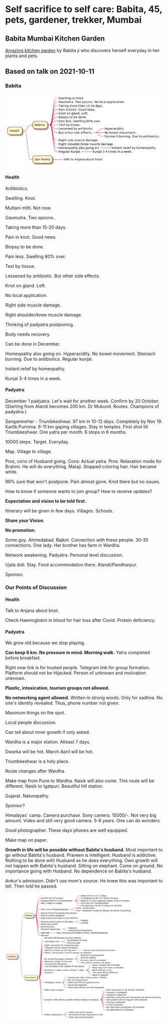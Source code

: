 # Self sacrifice to self care: Babita, 45, pets, gardener, trekker, Mumbai

## Babita Mumbai Kitchen Garden

[Amazing kitchen garden](https://nehalsin.github.io/babita-kitchen-garden-mumbai/) by Babita ji who discovers herself everyday in her plants and pets. 

## Based on talk on 2021-10-11

### Babita

![babita-health-2021-10-11](babita-health-2021-10-11.png)

#### Health

Antibiotics.

Swelling. Knot. 

Multani mitti. Not now. 

Gaumutra. 
Two spoons. 

Taking more than 15-20 days. 

Pain in knot. Good news.

Biopsy to be done. 

Pain less. Swelling 80% over. 

Test by tissue. 

Lessened by antibiotic. But other side effects. 

Knot on gland. Left. 

No local application. 

Right side muscle damage. 

Right shoulder/knee muscle damage. 

Thinking of padyatra postponing. 

Body needs recovery. 

Can be done in December. 

Homeopathy also going on. Hyperacidity. No bowel movement. Stomach burning. Due to antibiotics. Regular kunjal. 

Instant relief by homeopathy.

Kunjal 3-4 times in a week.

#### Padyatra

December 1 padyatra. Let's wait for another week. Confirm by 20 October. (Starting from Alandi becomes 200 km. Dr Mukund. Routes. Champions of padyatra.) 

Sangamneher - Triumbkeshwar. 97 km in 10-12 days. Completely by Nov 19. Kartik Purnima. 8-11 km gaping villages. Stay in temples. First shot till Triumbkeshwar. 
One yatra per month. 6 stops in 6 months. 

10000 steps. Target. Everyday. 

Map. Village to village. 

Pros, cons of Husband going. 
Cons: Actual yatra. 
Pros: Relaxation mode for Brahmi. He will do everything. Mataji. 
Stopped coloring hair. Hair became white. 

99% sure that won't postpone.
Pain almost gone. 
Knot there but no issues. 

How to know if someone wants to join group? How to receive updates? 

**Expectation and vision to be told first.** 

Itinerary will be given in few days. Villages. Schools. 

**Share your Vision.** 

**No promotion.** 

Some guy. Ahmedabad. Rajkot. Connection with these people. 30-35 connections. One lady. Her brother has farm in Wardha. 

Network awakening. Padyatra. Personal level discussion. 

Ujala didi. Stay. Food accommodation there. Alandi/Pandharpur. 

Sponsor.

### Our Points of Discussion

#### Health

Talk to Anjana about knot. 

Check Haemoglobin in blood for hair loss after Covid. Protein deficiency.

#### Padyatra

We grow old because we stop playing. 

**Can keep 6 km. No pressure in mind. Morning walk.** Yatra completed before breakfast. 

Right now link is for trusted people. 
Telegram link for group formation. 
Platform should not be Hijacked. 
Person of unknown and motivation unknown. 

**Plastic, intoxication, tourism groups not allowed.** 

**No networking agent allowed.** 
Written in strong words. Only for sadhna. 
No one's identity revealed. 
Thus, phone number not given. 

Maximum things on the spot. 

Local people discussion. 

Can tell about inner growth if only asked. 

Wardha is a major station. Atleast 7 days. 

Dwarka will be hot. March April will be hot. 

Triumbkeshwar is a holy place. 

Route changes after Wardha. 

Make map from Pune to Wardha. Nasik will also come. This route will be different. 
Nasik to Igatpuri. Beautiful hill station. 

Gujarat. Naturopathy. 

Sponsor? 

Himalayas' camp. Camera purchase. Sony camera. 15000/-. Not very big amount. Video and still very good camera. 5-6 years. One can do wonders. 

Good photographer. These days phones are well equipped. 

Make map on paper. 

**Growth in life will be possible without Babita's husband.** Most important to go without Babita's husband. Praveen is intelligent. Husband is addictive. Nothing to be done with Husband as he does everything. Own growth will not happen with Babita's husband. 
Sitting on elephant. Come on ground. No importance going with Husband. No dependence on Babita's husband. 

Ankur's admission. Didn't use mom's source. He knew this was important to tell. Then told he passed. 

![babita-padyatra-2021-10-11](babita-padyatra-2021-10-11.png)
